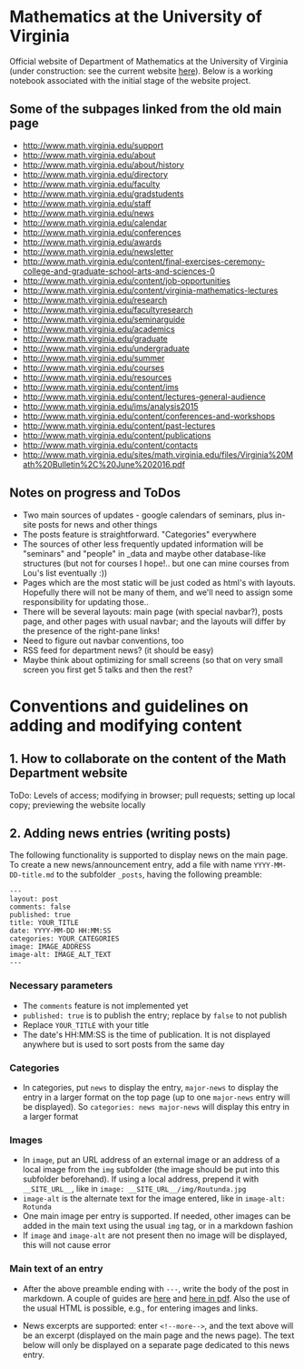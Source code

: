 # Mathematics at the University of Virginia

Official website of Department of Mathematics at the University of Virginia (under construction: see the current website [here](http://www.math.virginia.edu/)). Below is a working notebook associated with the initial stage of the website project.

## Some of the subpages linked from the old main page

-  http://www.math.virginia.edu/support
-  http://www.math.virginia.edu/about
-  http://www.math.virginia.edu/about/history
-  http://www.math.virginia.edu/directory
-  http://www.math.virginia.edu/faculty
-  http://www.math.virginia.edu/gradstudents
-  http://www.math.virginia.edu/staff
-  http://www.math.virginia.edu/news
-  http://www.math.virginia.edu/calendar
-  http://www.math.virginia.edu/conferences
-  http://www.math.virginia.edu/awards
-  http://www.math.virginia.edu/newsletter
-  http://www.math.virginia.edu/content/final-exercises-ceremony-college-and-graduate-school-arts-and-sciences-0
-  http://www.math.virginia.edu/content/job-opportunities
-  http://www.math.virginia.edu/content/virginia-mathematics-lectures
-  http://www.math.virginia.edu/research
-  http://www.math.virginia.edu/facultyresearch
-  http://www.math.virginia.edu/seminarguide
-  http://www.math.virginia.edu/academics
-  http://www.math.virginia.edu/graduate
-  http://www.math.virginia.edu/undergraduate
-  http://www.math.virginia.edu/summer
-  http://www.math.virginia.edu/courses
-  http://www.math.virginia.edu/resources
-  http://www.math.virginia.edu/content/ims
-  http://www.math.virginia.edu/content/lectures-general-audience
-  http://www.math.virginia.edu/ims/analysis2015
-  http://www.math.virginia.edu/content/conferences-and-workshops
-  http://www.math.virginia.edu/content/past-lectures
-  http://www.math.virginia.edu/content/publications
-  http://www.math.virginia.edu/content/contacts
-  http://www.math.virginia.edu/sites/math.virginia.edu/files/Virginia%20Math%20Bulletin%2C%20June%202016.pdf


## Notes on progress and ToDos

- Two main sources of updates - google calendars of seminars, plus in-site posts for news and other things
- The posts feature is straightforward. "Categories" everywhere
- The sources of other less frequently updated information will be "seminars" and "people" in \_data and maybe other database-like structures (but not for courses I hope!.. but one can mine courses from Lou's list eventually :))
- Pages which are the most static will be just coded as html's with layouts. Hopefully there will not be many of them, and we'll need to assign some responsibility for updating those..
- There will be several layouts: main page (with special navbar?), posts page, and other pages with usual navbar; and the layouts will differ by the presence of the right-pane links!
- Need to figure out navbar conventions, too
- RSS feed for department news? (it should be easy)
- Maybe think about optimizing for small screens (so that on very small screen you first get 5 talks and then the rest?

# Conventions and guidelines on adding and modifying content

## 1. How to collaborate on the content of the Math Department website

ToDo: Levels of access; modifying in browser; pull requests; setting up local copy; previewing the website locally

## 2. Adding news entries (writing posts)

The following functionality is supported to display news on the main page. 
To create a new news/announcement entry,
add a file with name `YYYY-MM-DD-title.md`
to the subfolder `_posts`, having the following preamble:

	---
	layout: post
	comments: false
	published: true
	title: YOUR_TITLE
	date: YYYY-MM-DD HH:MM:SS
	categories: YOUR_CATEGORIES
	image: IMAGE_ADDRESS
	image-alt: IMAGE_ALT_TEXT
	---

### Necessary parameters

- The `comments` feature is not implemented yet
- `published: true` is to publish the entry; replace by `false` to not publish
- Replace `YOUR_TITLE` with your title
- The date's HH:MM:SS is the time of publication. It is not displayed anywhere but is used to sort posts from the same day

### Categories

- In categories, put `news` to display the entry, `major-news` to display the entry in a larger format on the top page (up to one `major-news` entry will be displayed). So `categories: news major-news` will display this entry in a larger format

### Images

- In `image`, put an URL address of an external image or an address of a local image from the `img` subfolder (the image should be put into this subfolder beforehand). If using a local address, prepend it with `__SITE_URL__`, like in `image: __SITE_URL__/img/Routunda.jpg`
- `image-alt` is the alternate text for the image entered, like in `image-alt: Rotunda`
- One main image per entry is supported. If needed, other images can be added in the main text using the usual `img` tag, or in a markdown fashion
- If `image` and `image-alt` are not present then no image will be displayed, this will not cause error

### Main text of an entry

- After the above preamble ending with `---`,
write the body of the post in markdown. 
A couple of guides 
are [here](https://github.com/adam-p/markdown-here/wiki/Markdown-Cheatsheet)
and [here in pdf](https://guides.github.com/pdfs/markdown-cheatsheet-online.pdf).
Also the use of the usual HTML is possible, e.g., for entering images and 
links. 

- News excerpts are supported: enter `<!--more-->`, 
and the text above will be an excerpt 
(displayed on the main page and the news page). 
The text below will only be displayed on a separate page
dedicated to this news entry.

